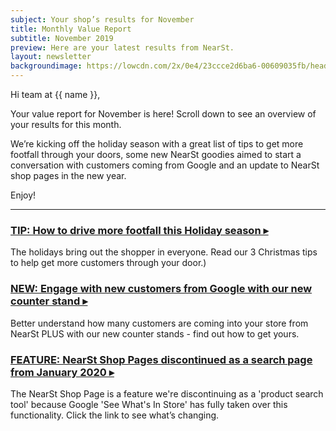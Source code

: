 ```yaml
---
subject: Your shop’s results for November
title: Monthly Value Report
subtitle: November 2019
preview: Here are your latest results from NearSt.
layout: newsletter
backgroundimage: https://lowcdn.com/2x/0e4/23ccce2d6ba6-00609035fb/header_image_march.jpg
---
```


Hi team at {{ name }},

Your value report for November is here! Scroll down to see an overview of your results for this month.

We’re kicking off the holiday season with a great list of tips to get more footfall through your doors, some new NearSt goodies aimed to start a conversation with customers coming from Google and an update to NearSt shop pages in the new year.

Enjoy!

---

### [TIP: How to drive more footfall this Holiday season ▸](https://www.notion.so/nearst/How-to-Drive-more-footfall-into-your-shop-this-Holiday-season-fd43637dc5094456875d92fbbfd1daae)

The holidays bring out the shopper in everyone. Read our 3 Christmas tips to help get more customers through your door.)

### [NEW: Engage with new customers from Google with our new counter stand ▸](https://www.notion.so/nearst/Engage-with-new-customers-through-Google-with-our-new-counter-stands-46b347dbd353453cb5ed932cc008db81)

Better understand how many customers are coming into your store from NearSt PLUS with our new counter stands - find out how to get yours.

### [FEATURE: NearSt Shop Pages discontinued as a search page from January 2020 ▸](https://www.notion.so/nearst/NearSt-Shop-Pages-discontinued-as-search-pages-from-January-2020-f5fe9ea4118d452eae913095a11fc7ad)

The NearSt Shop Page is a feature we're discontinuing as a 'product search tool' because Google 'See What's In Store' has fully taken over this functionality. Click the link to see what’s changing.
